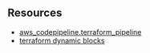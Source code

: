 ## Resources

- [aws_codepipeline.terraform_pipeline](https://registry.terraform.io/providers/hashicorp/aws/latest/docs/resources/codepipeline) 
- [terraform dynamic blocks](https://developer.hashicorp.com/terraform/language/expressions/dynamic-blocks)
